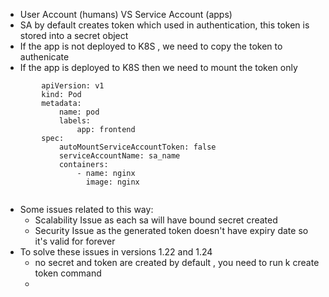 - User Account (humans) VS Service Account (apps)
- SA by default creates token which used in authentication, this token is stored into a secret object
- If the app is not deployed to K8S , we need to copy the token to authenicate
- If the app is deployed to K8S then we need to mount the token only

```
        apiVersion: v1
        kind: Pod
        metadata:
            name: pod
            labels:
                app: frontend
        spec:
            autoMountServiceAccountToken: false
            serviceAccountName: sa_name
            containers:
                - name: nginx
                  image: nginx
                  

```                
- Some issues related to this way:
    - Scalability Issue as each sa will have bound secret created
    - Security Issue as the generated token doesn't have expiry date so it's valid for forever
- To solve these issues in versions 1.22 and 1.24
    - no secret and token are created by default , you need to run k create token command
    -   
